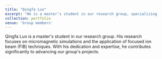 ```yaml
---
title: "Qingfa Luo"
excerpt: "He is a master's student in our research group, specializing in micromagnetic simulations and FIB-related studies.<br/><img src='/images/lqf.jpg'>"
collection: portfolio
venue: 'Group members'
---
```


Qingfa Luo is a master's student in our research group. His research focuses on micromagnetic simulations and the application of focused ion beam (FIB) techniques. With his dedication and expertise, he contributes significantly to advancing our group's projects.
